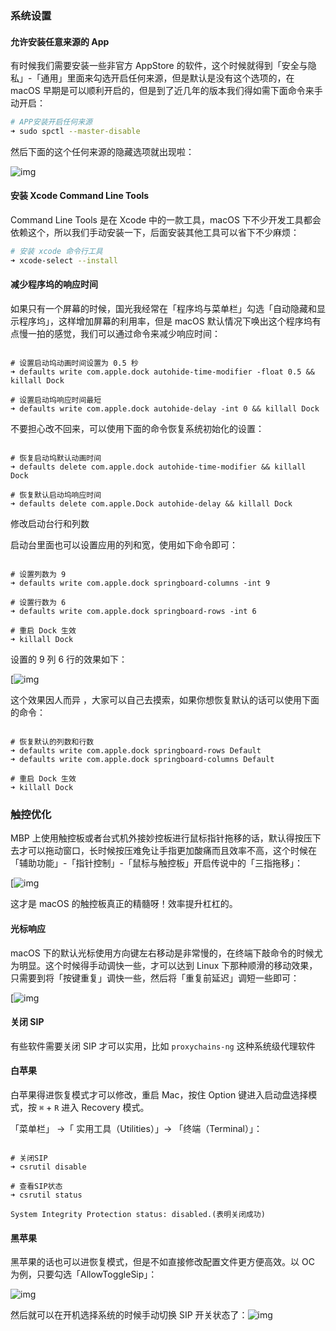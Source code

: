 ### 系统设置

#### 允许安装任意来源的 App

有时候我们需要安装一些非官方 AppStore 的软件，这个时候就得到「安全与隐私」-「通用」里面来勾选开启任何来源，但是默认是没有这个选项的，在 macOS 早期是可以顺利开启的，但是到了近几年的版本我们得如需下面命令来手动开启：

```bash
# APP安装开启任何来源
➜ sudo spctl --master-disable
```

然后下面的这个任何来源的隐藏选项就出现啦：

![img](http://image.wangxiaohuan.com/blog/image/202309061756724.png)

#### 安装 Xcode Command Line Tools

Command Line Tools 是在 Xcode 中的一款工具，macOS 下不少开发工具都会依赖这个，所以我们手动安装一下，后面安装其他工具可以省下不少麻烦：

```bash
# 安装 xcode 命令行工具
➜ xcode-select --install
```

#### 减少程序坞的响应时间

如果只有一个屏幕的时候，国光我经常在「程序坞与菜单栏」勾选「自动隐藏和显示程序坞」，这样增加屏幕的利用率，但是 macOS 默认情况下唤出这个程序坞有点慢一拍的感觉，我们可以通过命令来减少响应时间：

```

# 设置启动坞动画时间设置为 0.5 秒
➜ defaults write com.apple.dock autohide-time-modifier -float 0.5 && killall Dock

# 设置启动坞响应时间最短
➜ defaults write com.apple.dock autohide-delay -int 0 && killall Dock
```

不要担心改不回来，可以使用下面的命令恢复系统初始化的设置：

```

# 恢复启动坞默认动画时间
➜ defaults delete com.apple.dock autohide-time-modifier && killall Dock

# 恢复默认启动坞响应时间
➜ defaults delete com.apple.Dock autohide-delay && killall Dock
```

修改启动台行和列数

启动台里面也可以设置应用的列和宽，使用如下命令即可：

```

# 设置列数为 9
➜ defaults write com.apple.dock springboard-columns -int 9

# 设置行数为 6
➜ defaults write com.apple.dock springboard-rows -int 6

# 重启 Dock 生效
➜ killall Dock
```

设置的 9 列 6 行的效果如下：

[![img](http://image.wangxiaohuan.com/blog/image/202309061759625.png)

这个效果因人而异 ，大家可以自己去摸索，如果你想恢复默认的话可以使用下面的命令：

```

# 恢复默认的列数和行数
➜ defaults write com.apple.dock springboard-rows Default
➜ defaults write com.apple.dock springboard-columns Default

# 重启 Dock 生效
➜ killall Dock
```

### 触控优化

MBP 上使用触控板或者台式机外接妙控板进行鼠标指针拖移的话，默认得按压下去才可以拖动窗口，长时候按压难免让手指更加酸痛而且效率不高，这个时候在「辅助功能」-「指针控制」-「鼠标与触控板」开启传说中的「三指拖移」：

[![img](http://image.wangxiaohuan.com/blog/image/202309061801612.png)

这才是 macOS 的触控板真正的精髓呀！效率提升杠杠的。

#### 光标响应

macOS 下的默认光标使用方向键左右移动是非常慢的，在终端下敲命令的时候尤为明显。这个时候得手动调快一些，才可以达到 Linux 下那种顺滑的移动效果，只需要到将「按键重复」调快一些，然后将「重复前延迟」调短一些即可：

[![img](http://image.wangxiaohuan.com/blog/image/202309061801414.png)

#### 关闭 SIP

有些软件需要关闭  SIP 才可以实用，比如 `proxychains-ng` 这种系统级代理软件

#### 白苹果

白苹果得进恢复模式才可以修改，重启 Mac，按住 Option 键进入启动盘选择模式，按 `⌘` + `R` 进入 Recovery 模式。

「菜单栏」 ->「 实用工具（Utilities）」-> 「终端（Terminal）」：

```

# 关闭SIP
➜ csrutil disable

# 查看SIP状态
➜ csrutil status

System Integrity Protection status: disabled.(表明关闭成功)
```

#### 黑苹果

黑苹果的话也可以进恢复模式，但是不如直接修改配置文件更方便高效。以 OC 为例，只要勾选「AllowToggleSip」：

![img](http://image.wangxiaohuan.com/blog/image/202309061801290.png)

然后就可以在开机选择系统的时候手动切换 SIP 开关状态了：![img](http://image.wangxiaohuan.com/blog/image/202309061802381.jpeg)

